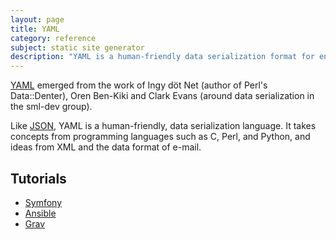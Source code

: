 ```yaml
---
layout: page
title: YAML
category: reference
subject: static site generator
description: "YAML is a human-friendly data serialization format for encoding data in plain text."
---
```


[YAML](http://www.yaml.org/start.html)
emerged from the work of
Ingy döt Net (author of Perl's Data::Denter),
Oren Ben-Kiki and Clark Evans (around data serialization in the sml-dev group).

Like [JSON](http://www.json.org/),
YAML is a human-friendly, data serialization language.
It takes concepts from programming languages such as
C, Perl, and Python, and ideas from XML
and the data format of e-mail.

Tutorials
---------

* [Symfony](https://symfony.com/doc/current/components/yaml/yaml_format.html)
* [Ansible](https://docs.ansible.com/ansible/YAMLSyntax.html)
* [Grav](https://learn.getgrav.org/advanced/yaml)
